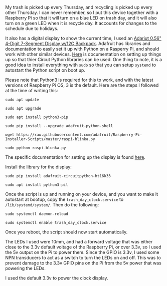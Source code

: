 My trash is picked up every Thursday, and recycling is picked up every other Thursday. I can never remember, so I put this device together with a Raspberry Pi so that it will turn on a blue LED on trash day, and it will also turn on a green LED when it is recycle day. It accounts for changes to the schedule due to holidays.

It also has a digital display to show the current time, I used an [Adariut 0.56" 4-Digit 7-Segment Display w/12C Backpack](https://www.adafruit.com/product/879). Adafruit has libraries and documentation to easily set it up with Python on a Rasperry Pi, and should work with other similar devices. [Here](https://learn.adafruit.com/circuitpython-on-raspberrypi-linux/installing-circuitpython-on-raspberry-pi) is documentation on setting up things up so that thier Circut Python libraries can be used. One thing to note, it is a good idea to install everything with `sudo` so that you can setup `systemd` to autostart the Python script on boot up.

Please note that Python3 is required for this to work, and with the latest versions of Raspberry Pi OS, 3 is the default. Here are the steps I followed at the time of writing this:

`sudo apt update`

`sudo apt upgrade`

`sudo apt install python3-pip`

`sudo pip install --upgrade adafruit-python-shell`

`wget https://raw.githubusercontent.com/adafruit/Raspberry-Pi-Installer-Scripts/master/raspi-blinka.py`

`sudo python raspi-blunka-py`

The specific documentation for setting up the display is found [here](https://learn.adafruit.com/adafruit-led-backpack/0-dot-56-seven-segment-backpack). 

Install the library for the display:

`sudo pip install adafruit-circuitpython-ht16k33`

`sudo apt install python3-pil`

Once the script is up and running on your device, and you want to make it autostart at bootup, copy the `trash_day_clock.service` to `/lib/systemd/system/`. Then do the following:

`sudo systemctl daemon-reload`

`sudo systemctl enable trash_day_clock.service`

Once you reboot, the script should now start automatically. 

The LEDs I used were 10mm, and had a forward voltage that was either close to the 3.3v default voltage of the Raspberry Pi, or over 3.3v, so I used the 5v output on the Pi to power them. Since the GPIO is 3.3v, I used some NPN transducers to act as a switch to turn the LEDs on and off. This was to prevent damage to the 3.3v GPIO pins on the Pi from the 5v power that was powering the LEDs.

I used the default 3.3v to power the clock display.

